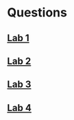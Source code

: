 # Questions

## [Lab 1](https://github.com/dungureanu-endava/pao/blob/main/Questions/Lab%2001.md)

## [Lab 2](https://github.com/dungureanu-endava/pao/blob/main/Questions/Lab%2002.md)

## [Lab 3](https://github.com/dungureanu-endava/pao/blob/main/Questions/Lab%2003.md)

## [Lab 4](https://github.com/dungureanu-endava/pao/blob/main/Questions/Lab%2004.md)